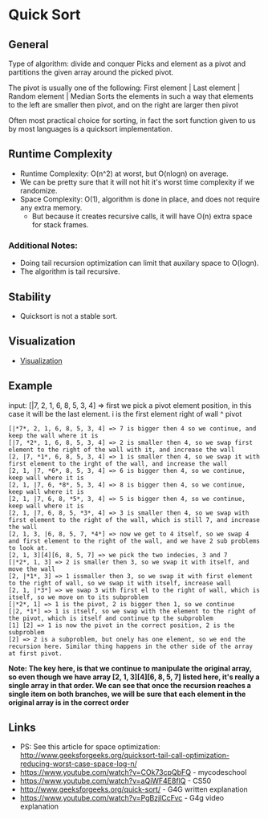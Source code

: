 # Quick Sort		
    
## General
Type of algorithm: divide and conquer
Picks and element as a pivot and partitions the given array around the picked pivot.

The pivot is usually one of the following:
First element | Last element | Random element | Median
Sorts the elements in such a way that elements to the left are smaller then pivot, and on the right are larger then pivot

Often most practical choice for sorting, in fact the sort function given to us by most languages is
a quicksort implementation.

## Runtime Complexity
* Runtime Complexity: O(n^2) at worst, but O(nlogn) on average.  
* We can be pretty sure that it will not hit it's worst time complexity if we randomize.
* Space Complexity: O(1), algorithm is done in place, and does not require any extra memory. 
  * But because it creates recursive calls, it will have O(n) extra space for stack frames.

### Additional Notes:
* Doing tail recursion optimization can limit that auxilary space to O(logn).
* The algorithm is tail recursive.

## Stability 
* Quicksort is not a stable sort.

## Visualization
* [Visualization](http://www.algomation.com/player?algorithm=58bb2ef75b2b830400b05118)

## Example
input: [|7, 2, 1, 6, 8, 5, 3, 4] => first we pick a pivot element position, in this case it will be the last element. i is the first element right of wall   ^ pivot

```
[|*7*, 2, 1, 6, 8, 5, 3, 4] => 7 is bigger then 4 so we continue, and keep the wall where it is
[|7, *2*, 1, 6, 8, 5, 3, 4] => 2 is smaller then 4, so we swap first element to the right of the wall with it, and increase the wall
[2, |7, *1*, 6, 8, 5, 3, 4] => 1 is smaller then 4, so we swap it with first element to the irght of the wall, and increase the wall
[2, 1, |7, *6*, 8, 5, 3, 4] => 6 is bigger then 4, so we continue, keep wall where it is
[2, 1, |7, 6, *8*, 5, 3, 4] => 8 is bigger then 4, so we continue, keep wall where it is
[2, 1, |7, 6, 8, *5*, 3, 4] => 5 is bigger then 4, so we continue, keep wall where it is
[2, 1, |7, 6, 8, 5, *3*, 4] => 3 is smaller then 4, so we swap with first element to the right of the wall, which is still 7, and increase the wall
[2, 1, 3, |6, 8, 5, 7, *4*] => now we get to 4 itself, so we swap 4 and first element to the right of the wall, and we have 2 sub problems to look at.
[2, 1, 3][4][6, 8, 5, 7] => we pick the two indecies, 3 and 7
[|*2*, 1, 3] => 2 is smaller then 3, so we swap it with itself, and move the wall
[2, |*1*, 3] => 1 issmaller then 3, so we swap it with first element to the right of wall, so we swap it with itself, increase wall
[2, 1, |*3*] => we swap 3 with first el to the right of wall, which is itself, so we move on to its subproblem
[|*2*, 1] => 1 is the pivot, 2 is bigger then 1, so we continue
[|2, *1*] => 1 is itself, so we swap with the element to the right of the pivot, which is itself and continue tp the subproblem
[1] [2] => 1 is now the pivot in the correct position, 2 is the subproblem
[2] => 2 is a subproblem, but onely has one element, so we end the recursion here. Similar thing happens in the other side of the array at first pivot.
```

**Note: The key here, is that we continue to manipulate the original array, so even though we have 
array [2, 1, 3][4][6, 8, 5, 7] listed here, it's really a single array in that order. We can see
that once the recursion reaches a single item on both branches, we will be sure that each element
in the original array is in the correct order**

## Links
* PS: See this article for space optimization: http://www.geeksforgeeks.org/quicksort-tail-call-optimization-reducing-worst-case-space-log-n/
* https://www.youtube.com/watch?v=COk73cpQbFQ - mycodeschool
* https://www.youtube.com/watch?v=aQiWF4E8flQ - CS50
* http://www.geeksforgeeks.org/quick-sort/ - G4G written explanation
* https://www.youtube.com/watch?v=PgBzjlCcFvc - G4g video explanation